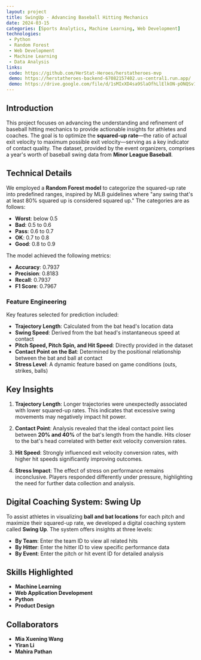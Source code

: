 ```yaml
---
layout: project
title: SwingUp - Advancing Baseball Hitting Mechanics
date: 2024-03-15
categories: [Sports Analytics, Machine Learning, Web Development]
technologies:
 - Python
 - Random Forest
 - Web Development
 - Machine Learning
 - Data Analysis
links:
 code: https://github.com/HerStat-Heroes/herstatheroes-mvp
 demo: https://herstatheroes-backend-67082157402.us-central1.run.app/
 demo: https://drive.google.com/file/d/1sMIxXD4sa9SlaOfhLlElkON-pONQSv1_/view?usp=sharing
---
```


## Introduction

This project focuses on advancing the understanding and refinement of baseball hitting mechanics to provide actionable insights for athletes and coaches. The goal is to optimize the **squared-up rate**—the ratio of actual exit velocity to maximum possible exit velocity—serving as a key indicator of contact quality. The dataset, provided by the event organizers, comprises a year's worth of baseball swing data from **Minor League Baseball**.

## Technical Details

We employed a **Random Forest model** to categorize the squared-up rate into predefined ranges, inspired by MLB guidelines where "any swing that's at least 80% squared up is considered squared up." The categories are as follows:

- **Worst**: below 0.5
- **Bad**: 0.5 to 0.6
- **Pass**: 0.6 to 0.7
- **OK**: 0.7 to 0.8
- **Good**: 0.8 to 0.9

The model achieved the following metrics:
- **Accuracy**: 0.7937
- **Precision**: 0.8183
- **Recall**: 0.7937
- **F1 Score**: 0.7967

### Feature Engineering

Key features selected for prediction included:
- **Trajectory Length**: Calculated from the bat head's location data
- **Swing Speed**: Derived from the bat head's instantaneous speed at contact
- **Pitch Speed, Pitch Spin, and Hit Speed**: Directly provided in the dataset
- **Contact Point on the Bat**: Determined by the positional relationship between the bat and ball at contact
- **Stress Level**: A dynamic feature based on game conditions (outs, strikes, balls)

## Key Insights

1. **Trajectory Length**:
  Longer trajectories were unexpectedly associated with lower squared-up rates. This indicates that excessive swing movements may negatively impact hit power.

2. **Contact Point**:
  Analysis revealed that the ideal contact point lies between **20% and 40%** of the bat's length from the handle. Hits closer to the bat's head correlated with better exit velocity conversion rates.

3. **Hit Speed**:
  Strongly influenced exit velocity conversion rates, with higher hit speeds significantly improving outcomes.

4. **Stress Impact**:
  The effect of stress on performance remains inconclusive. Players responded differently under pressure, highlighting the need for further data collection and analysis.

## Digital Coaching System: Swing Up

To assist athletes in visualizing **ball and bat locations** for each pitch and maximize their squared-up rate, we developed a digital coaching system called **Swing Up**. The system offers insights at three levels:

- **By Team**: Enter the team ID to view all related hits
- **By Hitter**: Enter the hitter ID to view specific performance data
- **By Event**: Enter the pitch or hit event ID for detailed analysis

## Skills Highlighted
- **Machine Learning**
- **Web Application Development**
- **Python**
- **Product Design**

## Collaborators
- **Mia Xuening Wang**
- **Yiran Li**
- **Mahira Pathan**